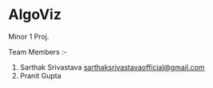 # AlgoViz
Minor 1 Proj. 

Team Members :-
1. Sarthak Srivastava <sarthaksrivastavaofficial@gmail.com>
2. Pranit Gupta 
